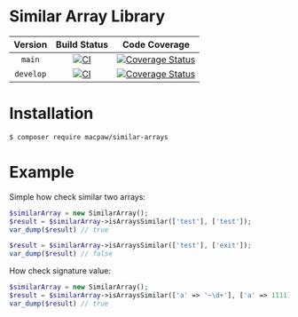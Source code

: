 Similar Array Library
=================================

| Version | Build Status | Code Coverage |
|:---------:|:-------------:|:-----:|
| `main`| [![CI][main Build Status Image]][main Build Status] | [![Coverage Status][main Code Coverage Image]][main Code Coverage] |
| `develop`| [![CI][develop Build Status Image]][develop Build Status] | [![Coverage Status][develop Code Coverage Image]][develop Code Coverage] |

Installation
============

```console
$ composer require macpaw/similar-arrays
```

Example
============
Simple how check similar two arrays:
```php
$similarArray = new SimilarArray();
$result = $similarArray->isArraysSimilar(['test'], ['test']);
var_dump($result) // true

$result = $similarArray->isArraysSimilar(['test'], ['exit']);
var_dump($result) // false
```

How check signature value:
```php
$similarArray = new SimilarArray();
$result = $similarArray->isArraysSimilar(['a' => '~\d+'], ['a' => 1111], ['a']);
var_dump($result) // true
```

[main Build Status]: https://github.com/macpaw/SimilarArrays/actions?query=workflow%3ACI+branch%main
[main Build Status Image]: https://github.com/macpaw/SimilarArrays/workflows/CI/badge.svg?branch=main
[develop Build Status]: https://github.com/macpaw/SimilarArrays/actions?query=workflow%3ACI+branch%3Adevelop
[develop Build Status Image]: https://github.com/macpaw/SimilarArrays/workflows/CI/badge.svg?branch=develop
[main Code Coverage]: https://codecov.io/gh/macpaw/SimilarArrays/branch/main
[main Code Coverage Image]: https://img.shields.io/codecov/c/github/macpaw/SimilarArrays/main?logo=codecov
[develop Code Coverage]: https://codecov.io/gh/macpaw/SimilarArrays/branch/develop
[develop Code Coverage Image]: https://img.shields.io/codecov/c/github/macpaw/SimilarArrays/develop?logo=codecov
